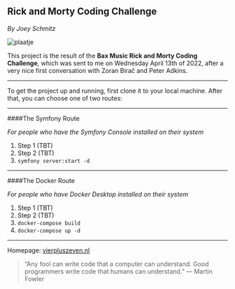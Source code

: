 ## Rick and Morty Coding Challenge
_By Joey Schmitz_

![plaatje]

[plaatje]: https://cine.nl/wp-content/uploads/2017/11/RickMorty.jpg


This project is the result of the **Bax Music Rick and Morty Coding Challenge**, which was sent to me on Wednesday April 13th of 2022, after a very nice first conversation with Zoran Birač and Peter Adkins. 


---------

To get the project up and running, first clone it to your local machine. After that, you can choose one of two routes:

---------

####The Symfony Route

*For people who have the Symfony Console installed on their system*

1. Step 1 (TBT) 
2. Step 2 (TBT)
3. `symfony server:start -d`

----------

####The Docker Route

*For people who have Docker Desktop installed on their system*

1. Step 1 (TBT)
2. Step 2 (TBT)
3. `docker-compose build`
4. `docker-compose up -d`

----------

Homepage: [vierpluszeven.nl]

[vierpluszeven.nl]: https://www.vierpluszeven.nl


> “Any fool can write code that a computer can understand. Good programmers write code that humans can understand.”
― Martin Fowler
